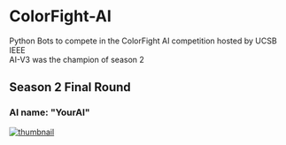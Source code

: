 # ColorFight-AI
Python Bots to compete in the ColorFight AI competition hosted by UCSB IEEE  
AI-V3 was the champion of season 2  
## Season 2 Final Round
### AI name: "YourAI"
[![thumbnail](https://img.youtube.com/vi/tg33gHr3Ygc/0.jpg)](https://www.youtube.com/watch?v=tg33gHr3Ygc "Colorfight! Season 2 Final Round")
